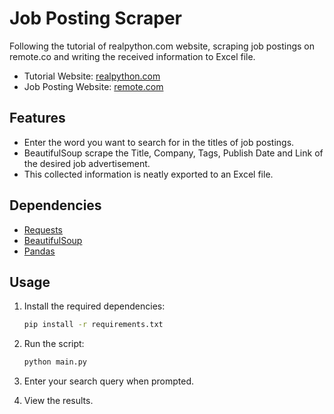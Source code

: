 # Job Posting Scraper

Following the tutorial of realpython.com website, scraping job postings on remote.co and writing the received information to Excel file.

- Tutorial Website: [realpython.com](https://realpython.com/beautiful-soup-web-scraper-python/)
- Job Posting Website: [remote.com](https://remote.co/remote-jobs/developer/)

## Features
- Enter the word you want to search for in the titles of job postings.
- BeautifulSoup scrape the Title, Company, Tags, Publish Date and Link of the desired job advertisement.
- This collected information is neatly exported to an Excel file.

## Dependencies

- [Requests](https://pypi.org/project/requests/)
- [BeautifulSoup](https://www.crummy.com/software/BeautifulSoup/bs4/doc/)
- [Pandas](https://pandas.pydata.org/)

## Usage

1. Install the required dependencies:

    ```bash
    pip install -r requirements.txt
    ```

2. Run the script:

    ```bash
    python main.py
    ```

3. Enter your search query when prompted.

4. View the results.

